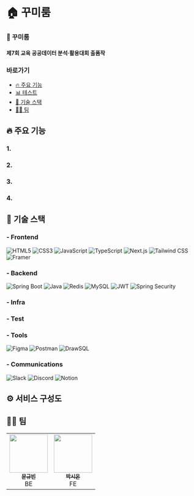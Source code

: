 # 🏠 꾸미룸

### <span>🔗 꾸미룸</span>

#### 제7회 교육 공공데이터 분석·활용대회 출품작
### 바로가기
- [🔥 주요 기능](#-주요-기능)
- [📊 테스트](#-테스트)
- [🚀 기술 스택](#-기술-스택)
- [👬🏼 팀](#-팀)



## 🔥 주요 기능
     
### 1. 

### 2. 

### 3. 

### 4. 


## 🚀 기술 스택

### - Frontend

![HTML5](https://img.shields.io/badge/HTML5-E34F26?style=flat-square&logo=html5&logoColor=white) 
![CSS3](https://img.shields.io/badge/CSS3-1572B6?style=flat-square&logo=css3&logoColor=white) 
![JavaScript](https://img.shields.io/badge/JavaScript-F7DF1E?style=flat-square&logo=javascript&logoColor=black) 
![TypeScript](https://img.shields.io/badge/TypeScript-3178C6?style=flat-square&logo=typescript&logoColor=white) 
![Next.js](https://img.shields.io/badge/Next.js-000000?style=flat-square&logo=next.js&logoColor=white) 
![Tailwind CSS](https://img.shields.io/badge/TailwindCSS-06B6D4?style=flat-square&logo=tailwindcss&logoColor=white) 
![Framer](https://img.shields.io/badge/Framer-black?style=flat-square&logo=framer&logoColor=blue)

### - Backend
     
![Spring Boot](https://img.shields.io/badge/Spring_Boot-6DB33F?style=flat-square&logo=springboot&logoColor=white) 
![Java](https://img.shields.io/badge/Java-007396?style=flat-square&logo=java&logoColor=white) 
![Redis](https://img.shields.io/badge/Redis-DC382D?style=flat-square&logo=redis&logoColor=white) 
![MySQL](https://img.shields.io/badge/MySQL-4479A1?style=flat-square&logo=mysql&logoColor=white) 
![JWT](https://img.shields.io/badge/json%20web%20tokens-323330?style=flat-square&logo=json-web-tokens&logoColor=pink)
![Spring Security](https://img.shields.io/badge/Spring_Security-6DB33F?style=flat-square&logo=Spring-Security&logoColor=white)

### - Infra

### - Test

### - Tools
![Figma](https://img.shields.io/badge/Figma-F24E1E?style=flat-square&logo=figma&logoColor=white)
![Postman](https://img.shields.io/badge/Postman-FF6C37?style=flat-square&logo=postman&logoColor=white)
![DrawSQL](https://img.shields.io/badge/DrawSQL-FF5733?style=flat-square&logo=databricks&logoColor=white)  

### - Communications
![Slack](https://img.shields.io/badge/Slack-4A154B?style=flat-square&logo=slack&logoColor=white)
![Discord](https://img.shields.io/badge/Discord-7289DA?style=flat-square&logo=discord&logoColor=white)
![Notion](https://img.shields.io/badge/Notion-000000?style=flat-square&logo=notion&logoColor=white) 

## ⚙️ 서비스 구성도



## 👬🏼 팀

<table>
  <tbody>
    <tr>
      <td align="center"><a href="https://github.com/somea82"><img src="https://avatars.githubusercontent.com/u/97287973?v=4" width="100px;" alt=""/><br /><sub><b> 문규빈 </b></sub></a><br />BE<br /></td>
<td align="center"><a href="https://github.com/Sionparadox"><img src="https://avatars.githubusercontent.com/u/99112680?v=4" width="100px;" alt=""/><br /><sub><b> 박시온 </b></sub></a><br />FE<br /></td>
    </tr>
  </tbody>
</table>
